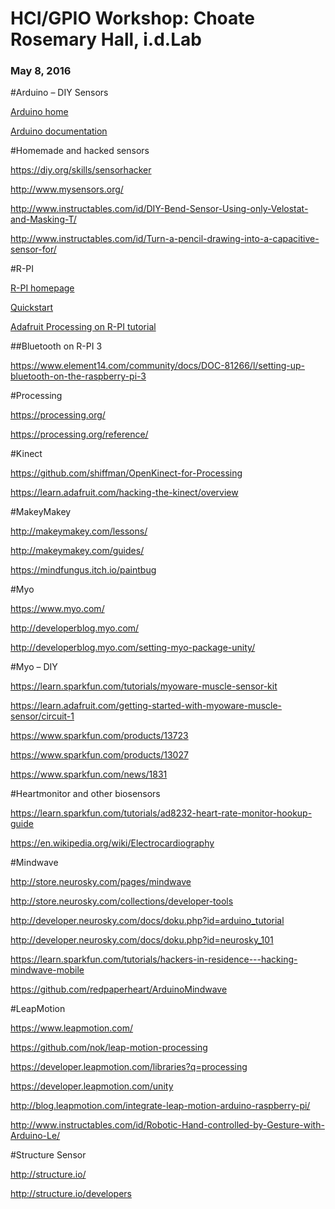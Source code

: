 # HCI/GPIO Workshop: Choate Rosemary Hall, i.d.Lab
### May 8, 2016


#Arduino – DIY Sensors

[Arduino home](https://www.arduino.cc/)

[Arduino documentation](https://www.arduino.cc/en/Reference/HomePage)

#Homemade and hacked sensors

https://diy.org/skills/sensorhacker

http://www.mysensors.org/

http://www.instructables.com/id/DIY-Bend-Sensor-Using-only-Velostat-and-Masking-T/

http://www.instructables.com/id/Turn-a-pencil-drawing-into-a-capacitive-sensor-for/

#R-PI

[R-PI homepage](https://www.raspberrypi.org/)

[Quickstart](https://www.raspberrypi.org/help/quick-start-guide/)

[Adafruit Processing on R-PI tutorial](https://learn.adafruit.com/processing-on-the-raspberry-pi-and-pitft/overview)

##Bluetooth on R-PI 3

https://www.element14.com/community/docs/DOC-81266/l/setting-up-bluetooth-on-the-raspberry-pi-3

#Processing

https://processing.org/

https://processing.org/reference/

#Kinect

https://github.com/shiffman/OpenKinect-for-Processing

https://learn.adafruit.com/hacking-the-kinect/overview

#MakeyMakey

http://makeymakey.com/lessons/

http://makeymakey.com/guides/

https://mindfungus.itch.io/paintbug

#Myo 

https://www.myo.com/

http://developerblog.myo.com/

http://developerblog.myo.com/setting-myo-package-unity/

#Myo – DIY

https://learn.sparkfun.com/tutorials/myoware-muscle-sensor-kit

https://learn.adafruit.com/getting-started-with-myoware-muscle-sensor/circuit-1

https://www.sparkfun.com/products/13723

https://www.sparkfun.com/products/13027

https://www.sparkfun.com/news/1831

#Heartmonitor and other biosensors

https://learn.sparkfun.com/tutorials/ad8232-heart-rate-monitor-hookup-guide

https://en.wikipedia.org/wiki/Electrocardiography

#Mindwave

http://store.neurosky.com/pages/mindwave

http://store.neurosky.com/collections/developer-tools

http://developer.neurosky.com/docs/doku.php?id=arduino_tutorial

http://developer.neurosky.com/docs/doku.php?id=neurosky_101

https://learn.sparkfun.com/tutorials/hackers-in-residence---hacking-mindwave-mobile

https://github.com/redpaperheart/ArduinoMindwave

#LeapMotion

https://www.leapmotion.com/

https://github.com/nok/leap-motion-processing

https://developer.leapmotion.com/libraries?q=processing

https://developer.leapmotion.com/unity

http://blog.leapmotion.com/integrate-leap-motion-arduino-raspberry-pi/

http://www.instructables.com/id/Robotic-Hand-controlled-by-Gesture-with-Arduino-Le/

#Structure Sensor

http://structure.io/

http://structure.io/developers

